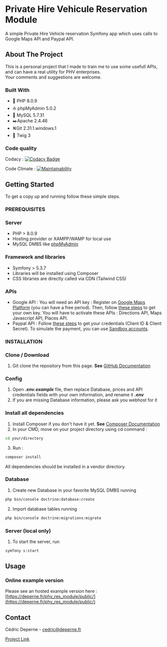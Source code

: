 # Private Hire Vehicule Reservation Module
A simple Private Hire Vehicle reservation Symfony app which uses calls to Google Maps API and Paypal API.

## About The Project

This is a personal project that I made to train me to use some usefull APIs, and can have a real utility for PHV enterprises.  
Your comments and suggestions are welcome.

### Built With

*   🐘️ PHP 8.0.9
*   ⛵ phpMyAdmin 5.0.2
*   🐬  MySQL 5.7.31
*   ✒️Apache 2.4.46
*   ⛕️Git 2.31.1.windows.1
*   🌿 Twig 3

### Code quality

Codacy : [![Codacy Badge](https://app.codacy.com/project/badge/Grade/153bb5c6689941348cc9307be6cdccf3)](https://www.codacy.com/gh/Drx85/phv_res_module/dashboard?utm_source=github.com&amp;utm_medium=referral&amp;utm_content=Drx85/phv_res_module&amp;utm_campaign=Badge_Grade)

Code Climate : [![Maintainability](https://api.codeclimate.com/v1/badges/753a27d9f346c2720b37/maintainability)](https://codeclimate.com/github/Drx85/phv_res_module/maintainability)

## Getting Started

To get a copy up and running follow these simple steps.

### PREREQUISITES

### Server

*   PHP > 8.0.9
*   Hosting provider or XAMPP/WAMP for local use
*   MySQL DMBS like [phpMyAdmin](https://docs.phpmyadmin.net/fr/latest/setup.html)

### Framework and libraries

*   Symfony > 5.3.7
*   Libraries will be installed using Composer
*   CSS libraries are directly called via CDN (Tailwind CSS)

### APIs

*   Google API : You will need an API key : Register on [Google Maps Platform](https://mapsplatform.google.com/) (you can have a free period). Then, follow [these steps](https://developers.google.com/maps/gmp-get-started?hl=fr#api-key) to get your own key. You will have to activate these APIs : Directions API, Maps Javascript API, Places API.
*   Paypal API : Follow [these steps](https://developer.paypal.com/docs/api/overview/) to get your credentials (Client ID & Client Secret). To simulate the payment, you can use [Sandbox accounts](https://developer.paypal.com/developer/accounts/).

### INSTALLATION

### Clone / Download

1.  Git clone the repository from this page. **See** [GitHub Documentation](https://docs.github.com/en/github/creating-cloning-and-archiving-repositories/cloning-a-repository-from-github/cloning-a-repository)

### Config

1.  Open ***.env.example*** file, then replace Database, prices and API credentials fields with your own information, and rename it ***.env***
2.  If you are missing Database information, please ask you webhost for it

### Install all dependencies
1.  Install Composer if you don't have it yet. **See** [Composer Documentation](https://getcomposer.org/download/)
2.  In your CMD, move on your project directory using cd command :
```sh
cd your/directory
```

3.  Run :
```sh
composer install
```
All dependencies should be installed in a vendor directory.

### Database

1.  Create new Database in your favorite MySQL DMBS running
```sh
php bin/console doctrine:database:create
```

2.  Import database tables running
```sh
php bin/console doctrine:migrations:migrate
```

### Server (local only)

1.  To start the server, run
```sh
symfony s:start
```
## Usage

### Online example version

Please see an hosted example version here : [https://deperne.fr/phv_res_module/public/](https://deperne.fr/phv_res_module/public/)

## Contact

Cédric Deperne - [cedric@deperne.fr](mailto:cedric@deperne.fr)

[Project Link](https://github.com/Drx85/phv_res_module)
